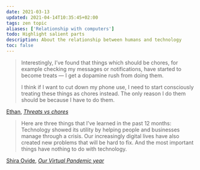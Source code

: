 ```yaml
---
date: 2021-03-13
updated: 2021-04-14T10:35:45+02:00
tags: zen topic
aliases: ['Relationship with computers']
todo: Highlight salient parts
description: About the relationship between humans and technology
toc: false
---
```

> Interestingly, I’ve found that things which should be chores, for example checking my messages or notifications, have started to become treats — I get a dopamine rush from doing them.
> 
> I think if I want to cut down my phone use, I need to start consciously treating these things as chores instead. The only reason I do them should be because I have to do them.

<p class='cite'><a href='https://ethan.link/' target='_blank' title='Ethan’s personal website'>Ethan</a>, <cite><a href='https://ethan.link//blog/treats-vs-chores/' target='_blank' title='Threats vs chores'>Threats vs chores</a></cite></p>

> Here are three things that I’ve learned in the past 12 months: Technology showed its utility by helping people and businesses manage through a crisis. Our increasingly digital lives have also created new problems that will be hard to fix. And the most important things have nothing to do with technology.

<p class='cite'><a href='https://www.nytimes.com/by/shira-ovide' target='_blank' title='Shira Ovide on The New York Times'>Shira Ovide</a>, <cite><a href='https://www.nytimes.com/2021/03/12/technology/our-virtual-pandemic-year.html' target='_blank' title='On Tech: Our Virtual Pandemic year'>Our Virtual Pandemic year</a></cite></p>